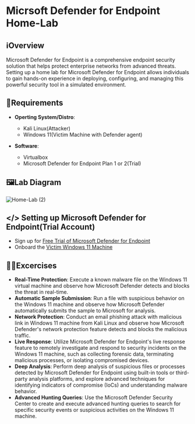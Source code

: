 # Micrsoft Defender for Endpoint Home-Lab

## ℹ️Overview

Microsoft Defender for Endpoint is a comprehensive endpoint security solution that helps protect enterprise networks from advanced threats. Setting up a home lab for Microsoft Defender for Endpoint allows individuals to gain hands-on experience in deploying, configuring, and managing this powerful security tool in a simulated environment.   
## 🧮Requirements

- **Operting System/Distro**:
  - Kali Linux(Attacker)
  - Windows 11(Victim Machine with Defender agent)

- **Software**:
  - Virtualbox
  - Microsoft Defender for Endpoint Plan 1 or 2(Trial)

## 🖼️Lab Diagram

![Home-Lab (2)](https://github.com/0xrajneesh/Home-Lab/assets/40385860/72f98f83-efc4-4820-a405-afd3f1bbdfd0)


## </> Setting up Microsoft Defender for Endpoint(Trial Account)

- Sign up for [Free Trial of Microsoft Defender for Endpoint](https://signup.microsoft.com/create-account/signup?products=7f379fee-c4f9-4278-b0a1-e4c8c2fcdf7e&ru=https://aka.ms/MDEp2OpenTrial?ocid=docs-wdatp-exposedapis-abovefoldlink)  
- Onboard the [Victim Windows 11 Machine](https://www.youtube.com/watch?v=ROyaVuqtBrE&list=PL3ZTgFEc7LysX3dP-2WrxCSjOfz2uymRW&index=5)



## 🧑‍💻Excercises
- **Real-Time Protection**: Execute a known malware file on the Windows 11 virtual machine and observe how Microsoft Defender detects and blocks the threat in real-time.
- **Automatic Sample Submission**: Run a file with suspicious behavior on the Windows 11 machine and observe how Microsoft Defender automatically submits the sample to Microsoft for analysis.
- **Network Protection**: Conduct an email phishing attack with malicious link in Windows 11 machine from Kali Linux and observe how Microsoft Defender's network protection feature detects and blocks the malicious traffic.
- **Live Response**: Utilize Microsoft Defender for Endpoint's live response feature to remotely investigate and respond to security incidents on the Windows 11 machine, such as collecting forensic data, terminating malicious processes, or isolating compromised devices.
- **Deep Analysis**: Perform deep analysis of suspicious files or processes detected by Microsoft Defender for Endpoint using built-in tools or third-party analysis platforms, and explore advanced techniques for identifying indicators of compromise (IoCs) and understanding malware behavior.
- **Advanced Hunting Queries**: Use the Microsoft Defender Security Center to create and execute advanced hunting queries to search for specific security events or suspicious activities on the Windows 11 machine.  



